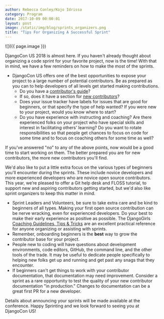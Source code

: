 ```yaml
---
author: Rebecca Conley/Kojo Idrissa
category: Program
date: 2017-10-09 00:00:01
layout: post
image: /static/img/blog/sprints_organizers.png
title: "Tips For Organizing A Successful Sprint"
---
```


![]({{ page.image }})

DjangoCon US 2018 is almost here. If you haven't already thought about organizing a code sprint for your favorite project, now is the time!  With that in mind, we have a few reminders on how to make the most of the sprints.

-  DjangoCon US offers one of the best opportunities to expose your project to a large number of potential contributors. Be as prepared as you can to help developers of all levels get started making contributions.
    +  Do you have a [contributor's guide](https://docs.djangoproject.com/en/dev/internals/contributing/)?
    +  If so, does it have a section for [new contributors](https://docs.djangoproject.com/en/dev/internals/contributing/new-contributors/)?
    +  Does your issue tracker have labels for issues that are good for beginners, or that specify the type of help wanted? If you were new to your project, would you know where to start?
    +  Do you have experience with instructing and coaching? Are there experienced folks on your project who have special skills and interest in facilitating others' learning? Do you want to rotate responsibilities so that people get chances to focus on code for some time and to focus on coaching others for some time as well?

If you've answered "no" to any of the above points, now would be a good time to start working on them. The better prepared you are for new contributors, the more new contributors you'll find.


We'd also like to put a little extra focus on the various types of beginners you'll encounter during the sprints. These include novice developers and more experienced developers who are novice open source contributors. This year, we’re pleased to offer a Git help desk and FLOSS tutorial, to support new and aspiring contributors getting started, but we'd also like sprint organizers to keep this matter in mind.

-  Sprint Leaders and Volunteers, be sure to take extra care and be kind to beginners of all types. Making your first open source contribution can be nerve wracking, even for experienced developers. Do your best to make their early experience as positive as possible.  The DjangoGirls [Coaching Guidelines, Tips & Tricks](https://coach.djangogirls.org/tips/) are an excellent practical reference for anyone organizing or assisting with sprints.
-  Remember, onboarding beginners is the **best** way to grow the contributor base for your project.
-  People new to coding will have questions about development environments, code editors, GitHub, the command line, and the other tools of the trade. It may be useful to dedicate people specifically to helping new folks get up and running and get past any snags that they encounter.
-  If beginners can't get things to work with your contributor documentation, that documentation may need improvement. Consider a sprint as a rare opportunity to test the quality of your new contributor documentation "in production." Changes to documentation can be a great first PR for a new developer.

Details about announcing your sprints will be made available at the conference. Happy Sprinting and we look forward to seeing you at DjangoCon US!
